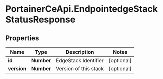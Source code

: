 # PortainerCeApi.EndpointedgeStackStatusResponse

## Properties
Name | Type | Description | Notes
------------ | ------------- | ------------- | -------------
**id** | **Number** | EdgeStack Identifier | [optional] 
**version** | **Number** | Version of this stack | [optional] 


